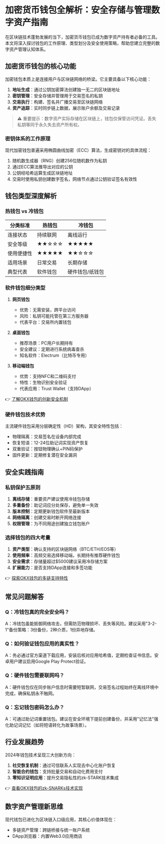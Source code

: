 # 加密货币钱包全解析：安全存储与管理数字资产指南

在区块链技术蓬勃发展的当下，加密货币钱包已成为数字资产持有者必备的工具。本文将深入探讨钱包的工作原理、类型划分及安全使用策略，帮助您建立完整的数字资产管理认知体系。

## 加密货币钱包的核心功能
加密钱包本质上是连接用户与区块链网络的桥梁。它主要具备以下核心功能：
1. **地址生成**：通过公钥加密算法创建独一无二的区块链地址
2. **密钥管理**：安全存储并管理用于交易签名的私钥
3. **交易执行**：构建、签名并广播交易至区块链网络
4. **资产追踪**：实时同步链上数据，展示账户余额及交易记录

> ⚠️ 重要提示：数字资产实际存储在区块链上，钱包仅保管访问凭证。丢失私钥等同于永久失去资产所有权。

### 密钥体系的工作原理
现代加密钱包普遍采用椭圆曲线加密（ECC）算法，生成密钥对的具体流程：
1. 随机数生成器（RNG）创建256位随机数作为私钥
2. 通过ECC算法推导出对应的公钥
3. 公钥经哈希运算生成区块链地址
4. 交易时使用私钥创建数字签名，网络节点通过公钥验证签名有效性

## 钱包类型深度解析

### 热钱包 vs 冷钱包
| 分类标准 | 热钱包 | 冷钱包 |
|----------|--------|--------|
| 连接状态 | 持续联网 | 离线运行 |
| 安全等级 | ★★☆☆☆ | ★★★★★ |
| 使用便捷性 | ★★★★★ | ★★☆☆☆ |
| 适用场景 | 日常交易 | 长期存储 |
| 典型代表 | 软件钱包 | 硬件钱包/纸钱包 |

### 软件钱包细分类型
1. **网页钱包**
   - 优势：无需安装，跨平台访问
   - 风险：私钥可能托管在第三方服务器
   - 代表平台：交易所内置钱包

2. **桌面钱包**
   - 推荐场景：PC用户长期持有
   - 安全建议：定期进行系统病毒查杀
   - 知名软件：Electrum（比特币专用）

3. **移动端钱包**
   - 优势：支持NFC和二维码支付
   - 特性：生物识别安全验证
   - 代表应用：Trust Wallet（支持DApp）

👉 [了解OKX钱包的创新安全机制](https://bit.ly/okx_welcome)

### 硬件钱包技术优势
主流硬件钱包采用分层确定性（HD）架构，其安全特性包括：
- 物理隔离：交易签名在设备内部完成
- 恢复短语：12-24位助记词实现资产恢复
- 双重验证：按钮物理确认+PIN码保护
- 固件更新：定期修复潜在安全漏洞

## 安全实践指南
### 私钥保护五原则
1. **离线存储**：重要资产建议使用冷钱包存储
2. **多重备份**：助记词应分处保存，避免单一失效
3. **版本控制**：定期更新钱包软件至最新版本
4. **网络隔离**：创建交易时断开网络连接
5. **权限管理**：为不同用途创建独立钱包账户

### 选择钱包的四大考量
1. **资产类型**：确认支持的区块链网络（BTC/ETH/EOS等）
2. **使用频率**：高频交易选择移动端，长期持有推荐硬件钱包
3. **安全需求**：存储量超过$5000建议采用冷存储方案
4. **扩展能力**：是否支持DApp连接和多签功能

👉 [探索OKX钱包的多链支持特性](https://bit.ly/okx_welcome)

## 常见问题解答
### Q：冷钱包真的完全安全吗？
A：冷钱包虽能抵御网络攻击，但需防范物理损坏、丢失等风险。建议采用"3-2-1"备份策略：3份备份，2种介质，1份异地存储。

### Q：如何验证钱包应用的真实性？
A：务必通过官方渠道下载应用，安装后核对应用哈希值，定期检查证书信息。安卓用户建议启用Google Play Protect验证。

### Q：硬件钱包需要联网吗？
A：硬件钱包仅在同步账户信息时需要短暂联网，交易签名过程始终在离线环境中完成，确保私钥永不触网。

### Q：忘记钱包密码怎么办？
A：可通过助记词重置钱包。建议在安全环境下提前创建备份，并采用"记忆法"强化助记词记忆（如将短语转化为故事场景）。

## 行业发展趋势
2024年钱包技术呈现三大创新方向：
1. **社交恢复机制**：通过可信联系人实现去中心化账户恢复
2. **智能合约钱包**：支持批量交易和自动化费用支付
3. **零知识证明应用**：提升交易隐私性的zk-STARK技术集成

👉 [查看OKX钱包的zk-SNARKs技术实现](https://bit.ly/okx_welcome)

## 数字资产管理新思维
现代钱包已进化为区块链入口级应用，其核心价值体现在：
- 多链资产管理：跨链桥接与统一账户系统
- DApp浏览器：内置Web3.0应用商店